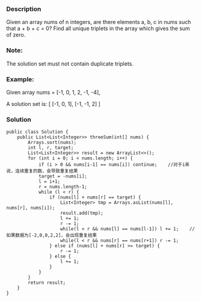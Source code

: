 
### Description
Given an array nums of n integers, are there elements a, b, c in nums such that a + b + c = 0? Find all unique triplets in the array which gives the sum of zero.

### Note:
The solution set must not contain duplicate triplets.

### Example:
Given array nums = [-1, 0, 1, 2, -1, -4],

A solution set is:
[
  [-1, 0, 1],
  [-1, -1, 2]
]

### Solution
```
public class Solution {
    public List<List<Integer>> threeSum(int[] nums) {
        Arrays.sort(nums);
        int l, r, target;
        List<List<Integer>> result = new ArrayList<>();
        for (int i = 0; i < nums.length; i++) {
            if (i > 0 && nums[i-1] == nums[i]) continue;    //对于i来说，连续重复的数，会导致重复结果
            target = -nums[i];
            l = i+1;
            r = nums.length-1;
            while (l < r) {
                if (nums[l] + nums[r] == target) {
                    List<Integer> tmp = Arrays.asList(nums[l], nums[r], nums[i]);
                    result.add(tmp);
                    l += 1;
                    r -= 1;
                    while(l < r && nums[l] == nums[l-1]) l += 1;    //如果数据为[-2,0,0,2,2]，会出现重复结果
                    while(l < r && nums[r] == nums[r+1]) r -= 1;
                } else if (nums[l] + nums[r] >= target) {
                    r -= 1;
                } else {
                    l += 1;
                }
            }
        }
        return result;
    }
}

```